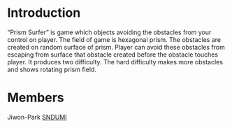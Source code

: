 # Introduction 
“Prism Surfer” is game which objects avoiding the obstacles from your control
on player. The field of game is hexagonal prism. The obstacles are created on random
surface of prism. Player can avoid these obstacles from escaping from surface that obstacle
created before the obstacle touches player. It produces two difficulty. The hard difficulty
makes more obstacles and shows rotating prism field.

# Members
Jiwon-Park
[SNDUMI](https://github.com/SNDUMI)
